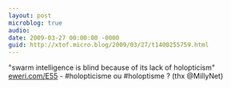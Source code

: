 ```yaml
---
layout: post
microblog: true
audio: 
date: 2009-03-27 00:00:00 -0000
guid: http://xtof.micro.blog/2009/03/27/t1400255759.html
---
```

"swarm intelligence is blind because of its lack of holopticism" [eweri.com/E55](http://eweri.com/E55)  - #holopticisme ou #holoptisme ?  (thx @MillyNet)
